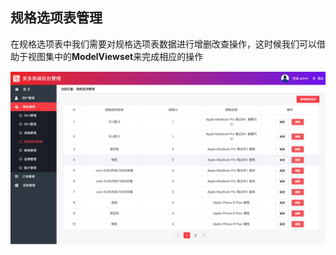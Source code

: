 ## 规格选项表管理

在规格选项表中我们需要对规格选项表数据进行增删改查操作，这时候我们可以借助于视图集中的**ModelViewset**来完成相应的操作

![sku](../../src/options.png)

